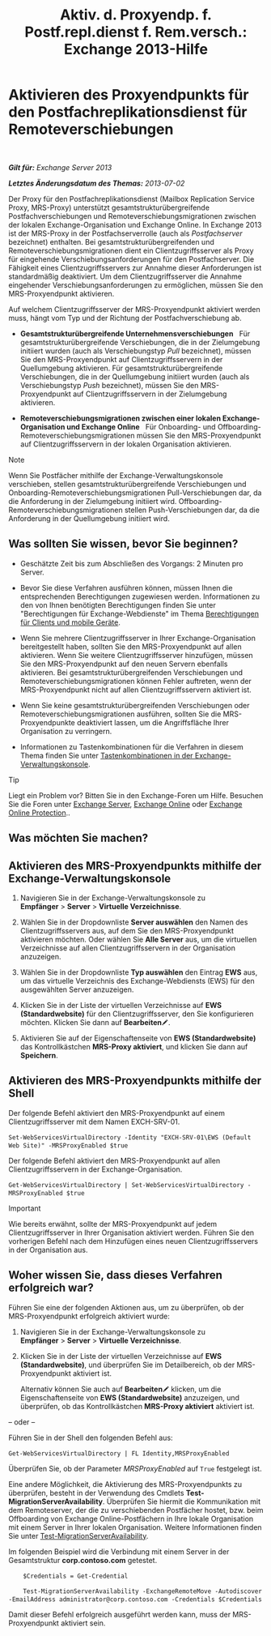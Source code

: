 ﻿---
title: 'Aktiv. d. Proxyendp. f. Postf.repl.dienst f. Rem.versch.: Exchange 2013-Hilfe'
TOCTitle: Aktivieren des Proxyendpunkts für den Postfachreplikationsdienst für Remoteverschiebungen
ms:assetid: 9840f712-127e-4c2d-bfe5-1b35cdb2a31b
ms:mtpsurl: https://technet.microsoft.com/de-de/library/Dn155787(v=EXCHG.150)
ms:contentKeyID: 54652698
ms.date: 04/24/2018
mtps_version: v=EXCHG.150
ms.translationtype: HT
---

# Aktivieren des Proxyendpunkts für den Postfachreplikationsdienst für Remoteverschiebungen

 

_**Gilt für:** Exchange Server 2013_

_**Letztes Änderungsdatum des Themas:** 2013-07-02_

Der Proxy für den Postfachreplikationsdienst (Mailbox Replication Service Proxy, MRS-Proxy) unterstützt gesamtstrukturübergreifende Postfachverschiebungen und Remoteverschiebungsmigrationen zwischen der lokalen Exchange-Organisation und Exchange Online. In Exchange 2013 ist der MRS-Proxy in der Postfachserverrolle (auch als *Postfachserver* bezeichnet) enthalten. Bei gesamtstrukturübergreifenden und Remoteverschiebungsmigrationen dient ein Clientzugriffsserver als Proxy für eingehende Verschiebungsanforderungen für den Postfachserver. Die Fähigkeit eines Clientzugriffsservers zur Annahme dieser Anforderungen ist standardmäßig deaktiviert. Um dem Clientzugriffsserver die Annahme eingehender Verschiebungsanforderungen zu ermöglichen, müssen Sie den MRS-Proxyendpunkt aktivieren.

Auf welchem Clientzugriffsserver der MRS-Proxyendpunkt aktiviert werden muss, hängt vom Typ und der Richtung der Postfachverschiebung ab.

  - **Gesamtstrukturübergreifende Unternehmensverschiebungen**   Für gesamtstrukturübergreifende Verschiebungen, die in der Zielumgebung initiiert wurden (auch als Verschiebungstyp *Pull* bezeichnet), müssen Sie den MRS-Proxyendpunkt auf Clientzugriffsservern in der Quellumgebung aktivieren. Für gesamtstrukturübergreifende Verschiebungen, die in der Quellumgebung initiiert wurden (auch als Verschiebungstyp *Push* bezeichnet), müssen Sie den MRS-Proxyendpunkt auf Clientzugriffsservern in der Zielumgebung aktivieren.

  - **Remoteverschiebungsmigrationen zwischen einer lokalen Exchange-Organisation und Exchange Online**   Für Onboarding- und Offboarding-Remoteverschiebungsmigrationen müssen Sie den MRS-Proxyendpunkt auf Clientzugriffsservern in der lokalen Organisation aktivieren.


> [!NOTE]
> Wenn Sie Postfächer mithilfe der Exchange-Verwaltungskonsole verschieben, stellen gesamtstrukturübergreifende Verschiebungen und Onboarding-Remoteverschiebungsmigrationen Pull-Verschiebungen dar, da die Anforderung in der Zielumgebung initiiert wird. Offboarding-Remoteverschiebungsmigrationen stellen Push-Verschiebungen dar, da die Anforderung in der Quellumgebung initiiert wird.



## Was sollten Sie wissen, bevor Sie beginnen?

  - Geschätzte Zeit bis zum Abschließen des Vorgangs: 2 Minuten pro Server.

  - Bevor Sie diese Verfahren ausführen können, müssen Ihnen die entsprechenden Berechtigungen zugewiesen werden. Informationen zu den von Ihnen benötigten Berechtigungen finden Sie unter "Berechtigungen für Exchange-Webdienste" im Thema [Berechtigungen für Clients und mobile Geräte](clients-and-mobile-devices-permissions-exchange-2013-help.md).

  - Wenn Sie mehrere Clientzugriffsserver in Ihrer Exchange-Organisation bereitgestellt haben, sollten Sie den MRS-Proxyendpunkt auf allen aktivieren. Wenn Sie weitere Clientzugriffsserver hinzufügen, müssen Sie den MRS-Proxyendpunkt auf den neuen Servern ebenfalls aktivieren. Bei gesamtstrukturübergreifenden Verschiebungen und Remoteverschiebungsmigrationen können Fehler auftreten, wenn der MRS-Proxyendpunkt nicht auf allen Clientzugriffsservern aktiviert ist.

  - Wenn Sie keine gesamtstrukturübergreifenden Verschiebungen oder Remoteverschiebungsmigrationen ausführen, sollten Sie die MRS-Proxyendpunkte deaktiviert lassen, um die Angriffsfläche Ihrer Organisation zu verringern.

  - Informationen zu Tastenkombinationen für die Verfahren in diesem Thema finden Sie unter [Tastenkombinationen in der Exchange-Verwaltungskonsole](keyboard-shortcuts-in-the-exchange-admin-center-exchange-online-protection-help.md).


> [!TIP]
> Liegt ein Problem vor? Bitten Sie in den Exchange-Foren um Hilfe. Besuchen Sie die Foren unter <A href="https://go.microsoft.com/fwlink/p/?linkid=60612">Exchange Server</A>, <A href="https://go.microsoft.com/fwlink/p/?linkid=267542">Exchange Online</A> oder <A href="https://go.microsoft.com/fwlink/p/?linkid=285351">Exchange Online Protection</A>..



## Was möchten Sie machen?

## Aktivieren des MRS-Proxyendpunkts mithilfe der Exchange-Verwaltungskonsole

1.  Navigieren Sie in der Exchange-Verwaltungskonsole zu **Empfänger** \> **Server** \> **Virtuelle Verzeichnisse**.

2.  Wählen Sie in der Dropdownliste **Server auswählen** den Namen des Clientzugriffsservers aus, auf dem Sie den MRS-Proxyendpunkt aktivieren möchten. Oder wählen Sie **Alle Server** aus, um die virtuellen Verzeichnisse auf allen Clientzugriffsservern in der Organisation anzuzeigen.

3.  Wählen Sie in der Dropdownliste **Typ auswählen** den Eintrag **EWS** aus, um das virtuelle Verzeichnis des Exchange-Webdiensts (EWS) für den ausgewählten Server anzuzeigen.

4.  Klicken Sie in der Liste der virtuellen Verzeichnisse auf **EWS (Standardwebsite)** für den Clientzugriffsserver, den Sie konfigurieren möchten. Klicken Sie dann auf **Bearbeiten**![Bearbeitungssymbol](images/Bb124582.6f53ccb2-1f13-4c02-bea0-30690e6ea71d(EXCHG.150).gif "Bearbeitungssymbol").

5.  Aktivieren Sie auf der Eigenschaftenseite von **EWS (Standardwebsite)** das Kontrollkästchen **MRS-Proxy aktiviert**, und klicken Sie dann auf **Speichern**.

## Aktivieren des MRS-Proxyendpunkts mithilfe der Shell

Der folgende Befehl aktiviert den MRS-Proxyendpunkt auf einem Clientzugriffsserver mit dem Namen EXCH-SRV-01.

    Set-WebServicesVirtualDirectory -Identity "EXCH-SRV-01\EWS (Default Web Site)" -MRSProxyEnabled $true

Der folgende Befehl aktiviert den MRS-Proxyendpunkt auf allen Clientzugriffsservern in der Exchange-Organisation.

    Get-WebServicesVirtualDirectory | Set-WebServicesVirtualDirectory -MRSProxyEnabled $true


> [!IMPORTANT]
> Wie bereits erwähnt, sollte der MRS-Proxyendpunkt auf jedem Clientzugriffsserver in Ihrer Organisation aktiviert werden. Führen Sie den vorherigen Befehl nach dem Hinzufügen eines neuen Clientzugriffsservers in der Organisation aus.



## Woher wissen Sie, dass dieses Verfahren erfolgreich war?

Führen Sie eine der folgenden Aktionen aus, um zu überprüfen, ob der MRS-Proxyendpunkt erfolgreich aktiviert wurde:

1.  Navigieren Sie in der Exchange-Verwaltungskonsole zu **Empfänger** \> **Server** \> **Virtuelle Verzeichnisse**.

2.  Klicken Sie in der Liste der virtuellen Verzeichnisse auf **EWS (Standardwebsite)**, und überprüfen Sie im Detailbereich, ob der MRS-Proxyendpunkt aktiviert ist.
    
    Alternativ können Sie auch auf **Bearbeiten**![Bearbeitungssymbol](images/Bb124582.6f53ccb2-1f13-4c02-bea0-30690e6ea71d(EXCHG.150).gif "Bearbeitungssymbol") klicken, um die Eigenschaftenseite von **EWS (Standardwebsite)** anzuzeigen, und überprüfen, ob das Kontrollkästchen **MRS-Proxy aktiviert** aktiviert ist.

– oder –

Führen Sie in der Shell den folgenden Befehl aus:

    Get-WebServicesVirtualDirectory | FL Identity,MRSProxyEnabled

Überprüfen Sie, ob der Parameter *MRSProxyEnabled* auf `True` festgelegt ist.

Eine andere Möglichkeit, die Aktivierung des MRS-Proxyendpunkts zu überprüfen, besteht in der Verwendung des Cmdlets **Test-MigrationServerAvailability**. Überprüfen Sie hiermit die Kommunikation mit dem Remoteserver, der die zu verschiebenden Postfächer hostet, bzw. beim Offboarding von Exchange Online-Postfächern in Ihre lokale Organisation mit einem Server in Ihrer lokalen Organisation. Weitere Informationen finden Sie unter [Test-MigrationServerAvailability](https://technet.microsoft.com/de-de/library/jj219169\(v=exchg.150\)).

Im folgenden Beispiel wird die Verbindung mit einem Server in der Gesamtstruktur **corp.contoso.com** getestet.

```
    $Credentials = Get-Credential
```

```
    Test-MigrationServerAvailability -ExchangeRemoteMove -Autodiscover -EmailAddress administrator@corp.contoso.com -Credentials $Credentials
```

Damit dieser Befehl erfolgreich ausgeführt werden kann, muss der MRS-Proxyendpunkt aktiviert sein.

